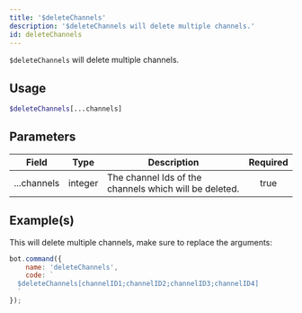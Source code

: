 ```yaml
---
title: '$deleteChannels'
description: '$deleteChannels will delete multiple channels.'
id: deleteChannels
---
```


`$deleteChannels` will delete multiple channels.

## Usage

```php
$deleteChannels[...channels]
```

## Parameters

| Field       | Type    | Description                                            | Required |
| ----------- | ------- | ------------------------------------------------------ |:--------:|
| ...channels | integer | The channel Ids of the channels which will be deleted. |   true   |

## Example(s)

This will delete multiple channels, make sure to replace the arguments:

```javascript
bot.command({
    name: 'deleteChannels',
    code: `
  $deleteChannels[channelID1;channelID2;channelID3;channelID4]
  `
});
```

